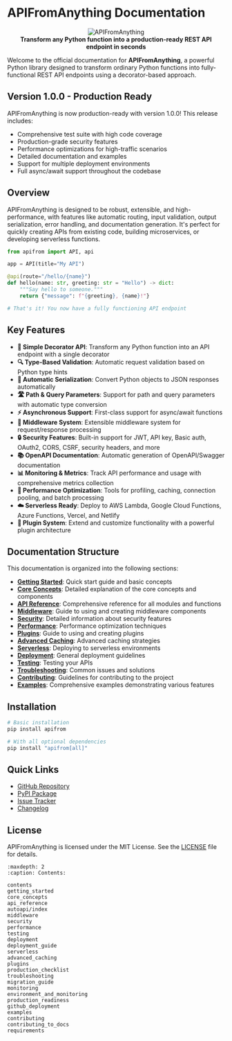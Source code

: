 # APIFromAnything Documentation

<div align="center">
  <img src="https://img.shields.io/badge/APIFromAnything-Transform%20Python%20Functions%20to%20APIs-blue?style=for-the-badge&logo=python" alt="APIFromAnything" />
  <br/>
  <strong>Transform any Python function into a production-ready REST API endpoint in seconds</strong>
</div>

Welcome to the official documentation for **APIFromAnything**, a powerful Python library designed to transform ordinary Python functions into fully-functional REST API endpoints using a decorator-based approach.

## Version 1.0.0 - Production Ready

APIFromAnything is now production-ready with version 1.0.0! This release includes:

- Comprehensive test suite with high code coverage
- Production-grade security features
- Performance optimizations for high-traffic scenarios
- Detailed documentation and examples
- Support for multiple deployment environments
- Full async/await support throughout the codebase

## Overview

APIFromAnything is designed to be robust, extensible, and high-performance, with features like automatic routing, input validation, output serialization, error handling, and documentation generation. It's perfect for quickly creating APIs from existing code, building microservices, or developing serverless functions.

```python
from apifrom import API, api

app = API(title="My API")

@api(route="/hello/{name}")
def hello(name: str, greeting: str = "Hello") -> dict:
    """Say hello to someone."""
    return {"message": f"{greeting}, {name}!"}

# That's it! You now have a fully functioning API endpoint
```

## Key Features

- **🧩 Simple Decorator API**: Transform any Python function into an API endpoint with a single decorator
- **🔍 Type-Based Validation**: Automatic request validation based on Python type hints
- **🔄 Automatic Serialization**: Convert Python objects to JSON responses automatically
- **🛣️ Path & Query Parameters**: Support for path and query parameters with automatic type conversion
- **⚡ Asynchronous Support**: First-class support for async/await functions
- **🔌 Middleware System**: Extensible middleware system for request/response processing
- **🔒 Security Features**: Built-in support for JWT, API key, Basic auth, OAuth2, CORS, CSRF, security headers, and more
- **📚 OpenAPI Documentation**: Automatic generation of OpenAPI/Swagger documentation
- **📊 Monitoring & Metrics**: Track API performance and usage with comprehensive metrics collection
- **🚀 Performance Optimization**: Tools for profiling, caching, connection pooling, and batch processing
- **☁️ Serverless Ready**: Deploy to AWS Lambda, Google Cloud Functions, Azure Functions, Vercel, and Netlify
- **🔌 Plugin System**: Extend and customize functionality with a powerful plugin architecture

## Documentation Structure

This documentation is organized into the following sections:

- **[Getting Started](getting_started.md)**: Quick start guide and basic concepts
- **[Core Concepts](core_concepts.md)**: Detailed explanation of the core concepts and components
- **[API Reference](api_reference.md)**: Comprehensive reference for all modules and functions
- **[Middleware](middleware.md)**: Guide to using and creating middleware components
- **[Security](security.md)**: Detailed information about security features
- **[Performance](performance.md)**: Performance optimization techniques
- **[Plugins](plugins.md)**: Guide to using and creating plugins
- **[Advanced Caching](advanced_caching.md)**: Advanced caching strategies
- **[Serverless](serverless.md)**: Deploying to serverless environments
- **[Deployment](deployment.md)**: General deployment guidelines
- **[Testing](testing.md)**: Testing your APIs
- **[Troubleshooting](troubleshooting.md)**: Common issues and solutions
- **[Contributing](contributing.md)**: Guidelines for contributing to the project
- **[Examples](examples.md)**: Comprehensive examples demonstrating various features

## Installation

```bash
# Basic installation
pip install apifrom

# With all optional dependencies
pip install "apifrom[all]"
```

## Quick Links

- [GitHub Repository](https://github.com/sc4rfurry/apifrom)
- [PyPI Package](https://pypi.org/project/apifrom/)
- [Issue Tracker](https://github.com/sc4rfurry/apifrom/issues)
- [Changelog](https://github.com/sc4rfurry/apifrom/blob/main/CHANGELOG.md)

## License

APIFromAnything is licensed under the MIT License. See the [LICENSE](https://github.com/apifrom/apifrom/blob/main/LICENSE) file for details. 

```{toctree}
:maxdepth: 2
:caption: Contents:

contents
getting_started
core_concepts
api_reference
autoapi/index
middleware
security
performance
testing
deployment
deployment_guide
serverless
advanced_caching
plugins
production_checklist
troubleshooting
migration_guide
monitoring
environment_and_monitoring
production_readiness
github_deployment
examples
contributing
contributing_to_docs
requirements
```
